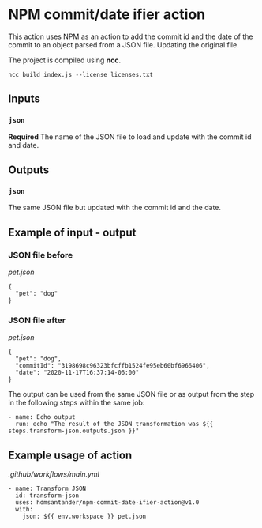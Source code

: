 # NPM commit/date ifier action

This action uses NPM as an action to add the commit id and the date of the commit to an object parsed from a JSON file. Updating the original file.

The project is compiled using **ncc**.

```
ncc build index.js --license licenses.txt
```

## Inputs

### `json`

**Required** The name of the JSON file to load and update with the commit id and date.

## Outputs

### `json`

The same JSON file but updated with the commit id and the date.

## Example of input - output

### JSON file before

_pet.json_

```
{
  "pet": "dog"
}
```

### JSON file after

_pet.json_

```
{
  "pet": "dog",
  "commitId": "3198698c96323bfcffb1524fe95eb60bf6966406",
  "date": "2020-11-17T16:37:14-06:00"
}
```

The output can be used from the same JSON file or as output from the step in the following steps within the same job:

```
- name: Echo output
  run: echo "The result of the JSON transformation was ${{ steps.transform-json.outputs.json }}"
```

## Example usage of action

_.github/workflows/main.yml_

```
- name: Transform JSON
  id: transform-json
  uses: hdmsantander/npm-commit-date-ifier-action@v1.0
  with:
    json: ${{ env.workspace }} pet.json
```
